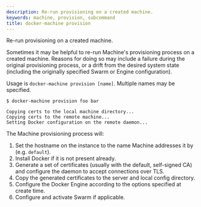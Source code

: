```yaml
---
description: Re-run provisioning on a created machine.
keywords: machine, provision, subcommand
title: docker-machine provision
---
```

Re-run provisioning on a created machine.

Sometimes it may be helpful to re-run Machine's provisioning process on a created machine. Reasons for doing so may include a failure during the original provisioning process, or a drift from the desired system state (including the originally specified Swarm or Engine configuration).

Usage is `docker-machine provision [name]`. Multiple names may be specified.

```none
$ docker-machine provision foo bar

Copying certs to the local machine directory...
Copying certs to the remote machine...
Setting Docker configuration on the remote daemon...
```

The Machine provisioning process will:

1. Set the hostname on the instance to the name Machine addresses it by (e.g. `default`).
2. Install Docker if it is not present already.
3. Generate a set of certificates (usually with the default, self-signed CA) and configure the daemon to accept connections over TLS.
4. Copy the generated certificates to the server and local config directory.
5. Configure the Docker Engine according to the options specified at create time.
6. Configure and activate Swarm if applicable.